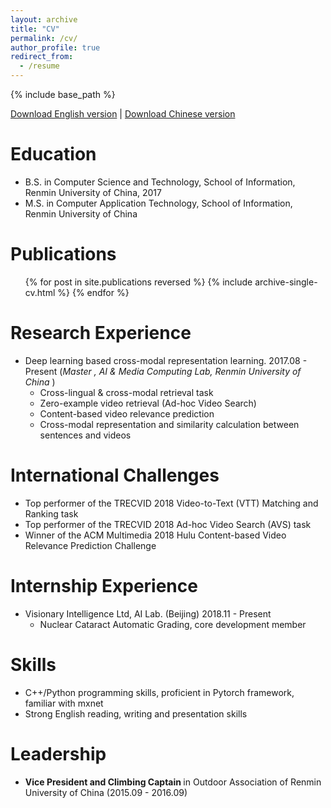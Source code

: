 ```yaml
---
layout: archive
title: "CV"
permalink: /cv/
author_profile: true
redirect_from:
  - /resume
---
```


{% include base_path %}

[Download English version](/files/chaoxi-RUC-english-cv.pdf) |
[Download Chinese version](/files/chaoxi-RUC-chinese-cv.pdf)

Education
======
* B.S. in Computer Science and Technology, School of Information, Renmin University of China, 2017
* M.S. in Computer Application Technology, School of Information, Renmin University of China

Publications
======
  <ul>{% for post in site.publications reversed %}
    {% include archive-single-cv.html %}
  {% endfor %}</ul>

Research Experience
======
* Deep learning based cross-modal representation learning.   2017.08 - Present (<i>Master , AI & Media Computing Lab, Renmin University of China </i>)
  * Cross-lingual & cross-modal retrieval task
  * Zero-example video retrieval (Ad-hoc Video Search)
  * Content-based video relevance prediction
  * Cross-modal representation and similarity calculation between sentences and videos

International Challenges
=====
* Top performer of the TRECVID 2018 Video-to-Text (VTT) Matching and Ranking task
* Top performer of the TRECVID 2018 Ad-hoc Video Search (AVS) task
* Winner of the ACM Multimedia 2018 Hulu Content-based Video Relevance Prediction Challenge

Internship Experience
======
* Visionary Intelligence Ltd, AI Lab. (Beijing) 2018.11 - Present
  * Nuclear Cataract Automatic Grading, core development member
  
Skills
======
* C++/Python programming skills, proficient in Pytorch framework, familiar with mxnet
* Strong English reading, writing and presentation skills
  
Leadership
======
* <b>Vice President and Climbing Captain </b> in Outdoor Association of Renmin University of China (2015.09 - 2016.09)
